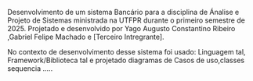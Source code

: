 Desenvolvimento de um sistema Bancário para a disciplina de Ánalise e Projeto de Sistemas ministrada na UTFPR durante o primeiro semestre de 2025.
Projetado e desenvolvido por Yago Augusto Constantino Ribeiro ,Gabriel Felipe Machado e [Terceiro Intregrante].

No contexto de desenvolvimento desse sistema foi usado:
Linguagem  tal, Framework/Biblioteca tal e projetado diagramas de Casos de uso,classes sequencia .....

